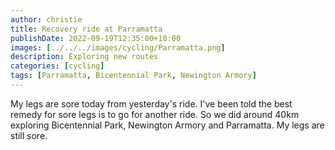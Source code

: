 ```yaml
---
author: christie
title: Recovery ride at Parramatta
publishDate: 2022-09-19T12:35:00+10:00
images: [../../../images/cycling/Parramatta.png]
description: Exploring new routes
categories: [cycling]
tags: [Parramatta, Bicentennial Park, Newington Armory]
---
```


My legs are sore today from yesterday's ride. I've been told the best remedy for sore legs is to go for another ride. So we did around 40km exploring Bicentennial Park, Newington Armory and Parramatta. My legs are still sore.
